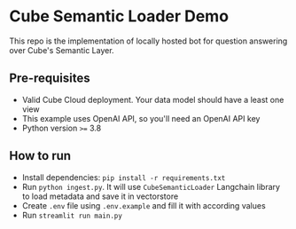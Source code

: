 # Cube Semantic Loader Demo

This repo is the implementation of locally hosted bot for question answering over Cube's Semantic Layer.

## Pre-requisites

- Valid Cube Cloud deployment. Your data model should have a least one view
- This example uses OpenAI API, so you'll need an OpenAI API key
- Python version `>=` 3.8

## How to run

- Install dependencies: `pip install -r requirements.txt`
- Run `python ingest.py`. It will use `CubeSemanticLoader` Langchain library to load metadata and save it in vectorstore
- Create `.env` file using `.env.example` and fill it with according values
- Run `streamlit run main.py`